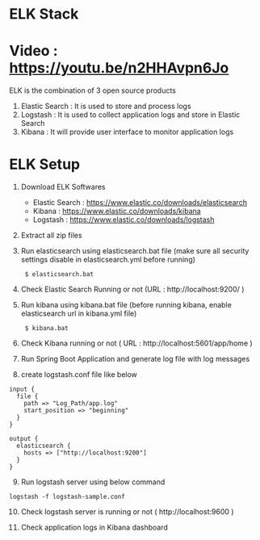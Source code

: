 # ELK Stack #

# Video : https://youtu.be/n2HHAvpn6Jo

ELK is the combination of 3 open source products

1) Elastic Search   : It is used to store and process logs
2) Logstash  : It is used to collect application logs and store in Elastic Search
3) Kibana : It will provide user interface to monitor application logs

# ELK Setup #

1) Download ELK Softwares
     - Elastic Search : https://www.elastic.co/downloads/elasticsearch
     - Kibana : https://www.elastic.co/downloads/kibana
     - Logstash : https://www.elastic.co/downloads/logstash

2) Extract all zip files 

3) Run elasticsearch using elasticsearch.bat file (make sure all security settings disable in elasticsearch.yml before running)

		$ elasticsearch.bat

4) Check Elastic Search Running or not (URL  : http://localhost:9200/ )

5) Run kibana using kibana.bat file (before running kibana, enable elasticsearch url in kibana.yml file)

		$ kibana.bat

6) Check Kibana running or not ( URL : http://localhost:5601/app/home )

7) Run Spring Boot Application and generate log file with log messages

8) create logstash.conf file like below 

```
input {
  file {
	path => "Log_Path/app.log"
	start_position => "beginning"
  }
}

output {
  elasticsearch {
    hosts => ["http://localhost:9200"]
  }
}
```

9) Run logstash server using below command 

  ` logstash -f logstash-sample.conf `

10) Check logstash server is running or not ( http://localhost:9600 )

11) Check application logs in Kibana dashboard
